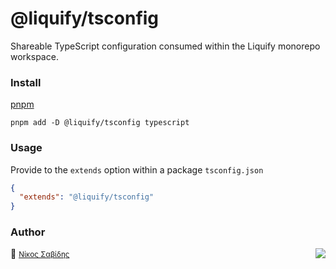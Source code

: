 # @liquify/tsconfig

Shareable TypeScript configuration consumed within the Liquify monorepo workspace.

### Install

[pnpm](https://pnpm.js.org/en/cli/install)

```cli
pnpm add -D @liquify/tsconfig typescript

```

### Usage

Provide to the `extends` option within a package `tsconfig.json`

```json
{
  "extends": "@liquify/tsconfig"
}
```

### Author

🥛 <small>[Νίκος Σαβίδης](mailto:nicos@gmx.com)</small> <img align="right" src="https://img.shields.io/badge/-@sisselsiv-1DA1F2?logo=twitter&logoColor=fff" />
